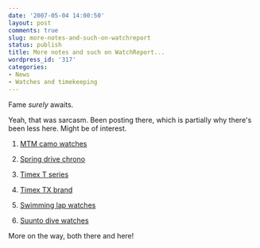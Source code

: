 ```yaml
---
date: '2007-05-04 14:00:50'
layout: post
comments: true
slug: more-notes-and-such-on-watchreport
status: publish
title: More notes and such on WatchReport...
wordpress_id: '317'
categories:
- News
- Watches and timekeeping
---
```


Fame _surely_ awaits. 

Yeah, that was sarcasm. Been posting there, which is partially why there's been less here. Might be of interest.





  1. [MTM camo watches](http://www.watchreport.com/2007/04/the_new_mtm_cam.html)

  2. [Spring drive chrono](http://www.watchreport.com/2007/04/seiko_introduce.html)

  3. [Timex T series](http://www.watchreport.com/2007/04/the_new_timex_t.html)

  4. [Timex TX brand](http://www.watchreport.com/2007/04/timex_tx_watche.html)

  5. [Swimming lap watches](http://www.watchreport.com/2007/03/watches_for_swi.html)

  6. [Suunto dive watches](http://www.watchreport.com/2007/03/the_new_suunto_.html)



More on the way, both there and here!
